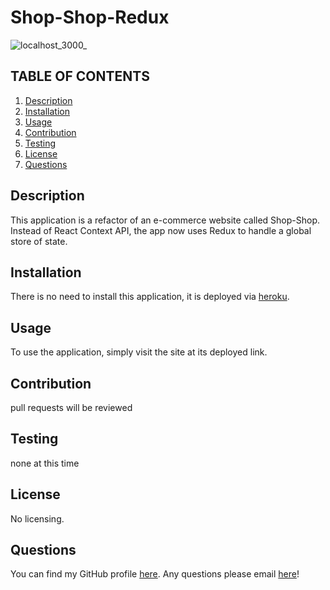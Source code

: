 # Shop-Shop-Redux


![localhost_3000_](https://user-images.githubusercontent.com/87509341/147161376-c9c6c3a6-53ae-459f-8db8-0b6636bffbe2.png)

## TABLE OF CONTENTS
   1. [Description](#description)
   2. [Installation](#installation)
   3. [Usage](#usage)
   4. [Contribution](#contribution)
   5. [Testing](#testing)
   6. [License](#license)
   7. [Questions](#questions)

## Description

This application is a refactor of an e-commerce website called Shop-Shop. Instead of React Context API, the app now uses Redux to handle a global store of state.

## Installation

There is no need to install this application, it is deployed via [heroku](https://shrouded-ocean-34523.herokuapp.com/).

## Usage

To use the application, simply visit the site at its deployed link.

## Contribution
    
pull requests will be reviewed

## Testing

none at this time

## License

No licensing.

## Questions
You can find my GitHub profile [here](https://www.github.com/cmarshall13).
Any questions please email [here](<corinnelynette@yahoo.com>)!
